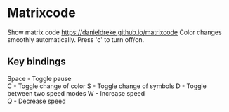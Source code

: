 # Matrixcode

Show matrix code https://danieldreke.github.io/matrixcode
Color changes smoothly automatically. Press 'c' to turn off/on.

## Key bindings

Space - Toggle pause  
C - Toggle change of color
S - Toggle change of symbols
D - Toggle between two speed modes
W - Increase speed  
Q - Decrease speed  
